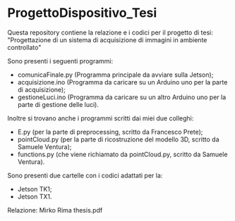# ProgettoDispositivo_Tesi

Questa repository contiene la relazione e i codici per il progetto di tesi:
"Progettazione di un sistema di acquisizione di immagini in ambiente controllato"

Sono presenti i seguenti programmi:

- comunicaFinale.py (Programma principale da avviare sulla Jetson);
- acquisizione.ino (Programma da caricare su un Arduino uno per la parte di acquisizione);
- gestioneLuci.ino (Programma da caricare su un altro Arduino uno per la parte di gestione delle luci).

Inoltre si trovano anche i programmi scritti dai miei due colleghi:

- E.py (per la parte di preprocessing, scritto da Francesco Prete);
- pointCloud.py (per la parte di ricostruzione del modello 3D, scritto da Samuele Ventura);
- functions.py (che viene richiamato da pointCloud.py, scritto da Samuele Ventura).

Sono presenti due cartelle con i codici adattati per la:

- Jetson TK1;
- Jetson TX1.

Relazione: Mirko Rima thesis.pdf

